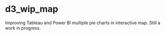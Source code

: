 # d3_wip_map
Improving Tableau and Power BI multiple pie charts in interactive map. Still a work in progress.

